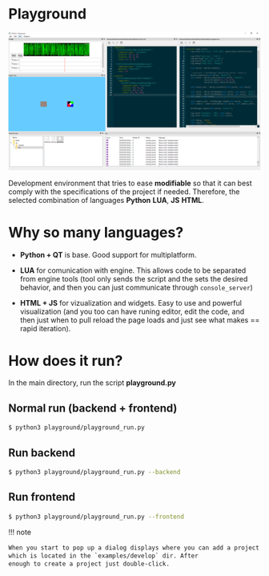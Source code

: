 # Playground

[![Prototyp](../img/prototyp.png)](../img/prototyp.png)

Development environment that tries to ease **modifiable** so that it can best comply with the specifications of the project
if needed. Therefore, the selected combination of languages **Python** **LUA**, **JS** **HTML**.

# Why so many languages?

* **Python + QT** is base. Good support for multiplatform.
* **LUA** for comunication with engine. This allows code to be separated from engine tools (tool only sends the script and the sets the desired behavior, and then you can just communicate through `console_server`)

* **HTML + JS** for vizualization and widgets. Easy to use and powerful visualization (and you too can have runing
editor, edit the code, and then just when to pull reload the page loads and just see what makes == rapid iteration).

# How does it run?

In the main directory, run the script **playground.py**

## Normal run (backend + frontend)
```bash
$ python3 playground/playground_run.py
```

## Run backend
```bash
$ python3 playground/playground_run.py --backend
```

## Run frontend
```bash
$ python3 playground/playground_run.py --frontend
```


!!! note

    When you start to pop up a dialog displays where you can add a project which is located in the `examples/develop` dir. After
    enough to create a project just double-click.


